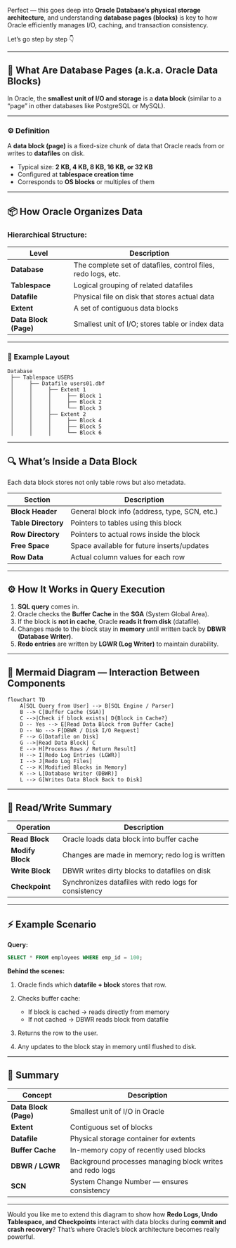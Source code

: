 Perfect — this goes deep into **Oracle Database’s physical storage architecture**, and understanding **database pages (blocks)** is key to how Oracle efficiently manages I/O, caching, and transaction consistency.

Let’s go step by step 👇

---

## 🧠 What Are Database Pages (a.k.a. Oracle Data Blocks)

In Oracle, the **smallest unit of I/O and storage** is a **data block** (similar to a “page” in other databases like PostgreSQL or MySQL).

---

### ⚙️ **Definition**

A **data block (page)** is a fixed-size chunk of data that Oracle reads from or writes to **datafiles** on disk.

* Typical size: **2 KB, 4 KB, 8 KB, 16 KB, or 32 KB**
* Configured at **tablespace creation time**
* Corresponds to **OS blocks** or multiples of them

---

## 📦 How Oracle Organizes Data

### Hierarchical Structure:

| Level                 | Description                                                   |
| --------------------- | ------------------------------------------------------------- |
| **Database**          | The complete set of datafiles, control files, redo logs, etc. |
| **Tablespace**        | Logical grouping of related datafiles                         |
| **Datafile**          | Physical file on disk that stores actual data                 |
| **Extent**            | A set of contiguous data blocks                               |
| **Data Block (Page)** | Smallest unit of I/O; stores table or index data              |

---

### 🧩 Example Layout

```
Database
 ├── Tablespace USERS
 │     ├── Datafile users01.dbf
 │     │     ├── Extent 1
 │     │     │     ├── Block 1
 │     │     │     ├── Block 2
 │     │     │     └── Block 3
 │     │     ├── Extent 2
 │     │     │     ├── Block 4
 │     │     │     ├── Block 5
 │     │     │     └── Block 6
```

---

## 🔍 **What’s Inside a Data Block**

Each data block stores not only table rows but also metadata.

| Section             | Description                                   |
| ------------------- | --------------------------------------------- |
| **Block Header**    | General block info (address, type, SCN, etc.) |
| **Table Directory** | Pointers to tables using this block           |
| **Row Directory**   | Pointers to actual rows inside the block      |
| **Free Space**      | Space available for future inserts/updates    |
| **Row Data**        | Actual column values for each row             |

---

## ⚙️ **How It Works in Query Execution**

1. **SQL query** comes in.
2. Oracle checks the **Buffer Cache** in the **SGA** (System Global Area).
3. If the block is **not in cache**, Oracle **reads it from disk** (datafile).
4. Changes made to the block stay in **memory** until written back by **DBWR (Database Writer)**.
5. **Redo entries** are written by **LGWR (Log Writer)** to maintain durability.

---

## 🧭 **Mermaid Diagram — Interaction Between Components**

```mermaid
flowchart TD
    A[SQL Query from User] --> B[SQL Engine / Parser]
    B --> C[Buffer Cache (SGA)]
    C -->|Check if block exists| D{Block in Cache?}
    D -- Yes --> E[Read Data Block from Buffer Cache]
    D -- No --> F[DBWR / Disk I/O Request]
    F --> G[Datafile on Disk]
    G -->|Read Data Block| C
    E --> H[Process Rows / Return Result]
    H --> I[Redo Log Entries (LGWR)]
    I --> J[Redo Log Files]
    C --> K[Modified Blocks in Memory]
    K --> L[Database Writer (DBWR)]
    L --> G[Writes Data Block Back to Disk]
```

---

## 🔁 **Read/Write Summary**

| Operation        | Description                                           |
| ---------------- | ----------------------------------------------------- |
| **Read Block**   | Oracle loads data block into buffer cache             |
| **Modify Block** | Changes are made in memory; redo log is written       |
| **Write Block**  | DBWR writes dirty blocks to datafiles on disk         |
| **Checkpoint**   | Synchronizes datafiles with redo logs for consistency |

---

## ⚡ Example Scenario

**Query:**

```sql
SELECT * FROM employees WHERE emp_id = 100;
```

**Behind the scenes:**

1. Oracle finds which **datafile + block** stores that row.
2. Checks buffer cache:

   * If block is cached → reads directly from memory
   * If not cached → DBWR reads block from datafile
3. Returns the row to the user.
4. Any updates to the block stay in memory until flushed to disk.

---

## 🧩 Summary

| Concept               | Description                                              |
| --------------------- | -------------------------------------------------------- |
| **Data Block (Page)** | Smallest unit of I/O in Oracle                           |
| **Extent**            | Contiguous set of blocks                                 |
| **Datafile**          | Physical storage container for extents                   |
| **Buffer Cache**      | In-memory copy of recently used blocks                   |
| **DBWR / LGWR**       | Background processes managing block writes and redo logs |
| **SCN**               | System Change Number — ensures consistency               |

---

Would you like me to extend this diagram to show how **Redo Logs, Undo Tablespace, and Checkpoints** interact with data blocks during **commit and crash recovery**? That’s where Oracle’s block architecture becomes really powerful.
